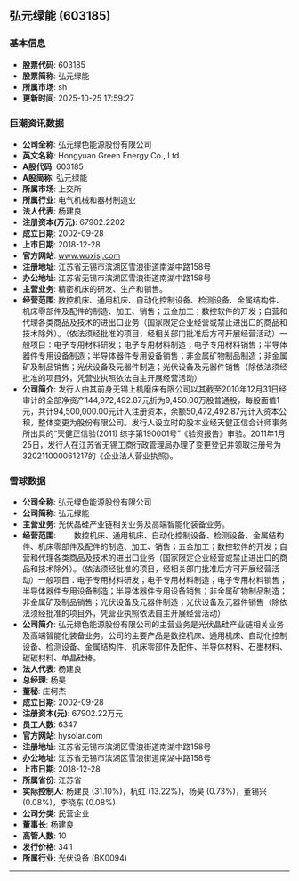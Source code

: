 ## 弘元绿能 (603185)

### 基本信息

- **股票代码**: 603185
- **股票简称**: 弘元绿能
- **所属市场**: sh
- **更新时间**: 2025-10-25 17:59:27

### 巨潮资讯数据

- **公司全称**: 弘元绿色能源股份有限公司
- **英文名称**: Hongyuan Green Energy Co., Ltd.
- **A股代码**: 603185
- **A股简称**: 弘元绿能
- **所属市场**: 上交所
- **所属行业**: 电气机械和器材制造业
- **法人代表**: 杨建良
- **注册资本(万元)**: 67902.2202
- **成立日期**: 2002-09-28
- **上市日期**: 2018-12-28
- **官方网站**: www.wuxisj.com
- **注册地址**: 江苏省无锡市滨湖区雪浪街道南湖中路158号
- **办公地址**: 江苏省无锡市滨湖区雪浪街道南湖中路158号
- **主营业务**: 精密机床的研发、生产和销售。
- **经营范围**: 数控机床、通用机床、自动化控制设备、检测设备、金属结构件、机床零部件及配件的制造、加工、销售；五金加工；数控软件的开发；自营和代理各类商品及技术的进出口业务（国家限定企业经营或禁止进出口的商品和技术除外）。（依法须经批准的项目，经相关部门批准后方可开展经营活动）一般项目：电子专用材料研发；电子专用材料制造；电子专用材料销售；半导体器件专用设备制造；半导体器件专用设备销售；非金属矿物制品制造；非金属矿及制品销售；光伏设备及元器件制造；光伏设备及元器件销售（除依法须经批准的项目外，凭营业执照依法自主开展经营活动）
- **公司简介**: 发行人由其前身无锡上机磨床有限公司以其截至2010年12月31日经审计的全部净资产144,972,492.87元折为9,450.00万股普通股，每股面值1元，共计94,500,000.00元计入注册资本，余额50,472,492.87元计入资本公积，整体变更为股份有限公司。发行人设立时的股本业经天健正信会计师事务所出具的“天健正信验(2011) 综字第190001号”《验资报告》审验。2011年1月25日，发行人在江苏省无锡工商行政管理局办理了变更登记并领取注册号为320211000061217的《企业法人营业执照》。

### 雪球数据

- **公司全称**: 弘元绿色能源股份有限公司
- **公司简称**: 弘元绿能
- **主营业务**: 光伏晶硅产业链相关业务及高端智能化装备业务。
- **经营范围**: 　　数控机床、通用机床、自动化控制设备、检测设备、金属结构件、机床零部件及配件的制造、加工、销售；五金加工；数控软件的开发；自营和代理各类商品及技术的进出口业务（国家限定企业经营或禁止进出口的商品和技术除外）。（依法须经批准的项目，经相关部门批准后方可开展经营活动）一般项目：电子专用材料研发；电子专用材料制造；电子专用材料销售；半导体器件专用设备制造；半导体器件专用设备销售；非金属矿物制品制造；非金属矿及制品销售；光伏设备及元器件制造；光伏设备及元器件销售（除依法须经批准的项目外，凭营业执照依法自主开展经营活动）
- **公司简介**: 弘元绿色能源股份有限公司的主营业务是光伏晶硅产业链相关业务及高端智能化装备业务。公司的主要产品是数控机床、通用机床、自动化控制设备、检测设备、金属结构件、机床零部件及配件、半导体材料、石墨材料、碳碳材料、单晶硅棒。
- **法人代表**: 杨建良
- **总经理**: 杨昊
- **董秘**: 庄柯杰
- **成立日期**: 2002-09-28
- **注册资本(元)**: 67902.22万元
- **员工人数**: 6347
- **官方网站**: hysolar.com
- **注册地址**: 江苏省无锡市滨湖区雪浪街道南湖中路158号
- **办公地址**: 江苏省无锡市滨湖区雪浪街道南湖中路158号
- **上市日期**: 2018-12-28
- **所属省份**: 江苏省
- **实际控制人**: 杨建良 (31.10%)，杭虹 (13.22%)，杨昊 (0.73%)，董锡兴 (0.08%)，李晓东 (0.08%)
- **公司分类**: 民营企业
- **董事长**: 杨建良
- **高管人数**: 10
- **发行价格**: 34.1
- **所属行业**: 光伏设备 (BK0094)

---
